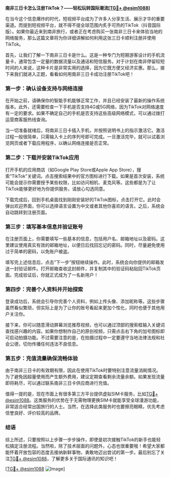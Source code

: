 **南非三日卡怎么注册TikTok？——轻松玩转国际潮流[[TG💪+ @esim1088](https://t.me/s/esim1088)]**

在当今这个信息爆炸的时代，短视频平台成为了许多人分享生活、展示才华的重要渠道。而提到短视频平台，就不得不提全球范围内炙手可热的TikTok（抖音国际版）。如果你最近来到南非旅行，或者正在考虑购买一张南非三日卡来体验当地的网络服务，那么这篇文章将为你详细讲解如何利用这张三日卡顺利注册并使用TikTok。

首先，让我们了解一下南非三日卡是什么。这是一种专门为短期游客设计的手机流量卡，通常包含一定量的数据流量以及通话和短信服务。对于计划在南非停留较短时间的人来说，这种卡片是非常实用的选择，因为它既方便又经济实惠。那么，接下来我们就进入正题，看看如何用南非三日卡成功注册TikTok吧！

### **第一步：确认设备支持与网络连接**
在开始之前，请确保你的智能手机能够正常工作，并且已经安装了最新的操作系统版本。此外，还需要检查一下手机是否支持4G或5G网络，因为TikTok对网络速度有一定的要求。如果不确定自己的手机是否支持这些高级网络模式，可以通过拨打运营商客服热线查询。

当一切准备就绪后，将南非三日卡插入手机，并按照说明书上的指示激活它。激活过程一般很简单，只需输入卡上的序列号即可完成。一旦激活完毕，就可以试着浏览网页或者下载应用程序，以确认网络连接是否正常。

### **第二步：下载并安装TikTok应用**
打开手机的应用商店（如Google Play Store或Apple App Store），搜索“TikTok”关键词。点击搜索结果中的官方图标进行下载。如果是首次安装，系统可能会提示你需要授予某些权限，比如访问相机、麦克风等。这些都是为了让TikTok能够更好地为你提供服务，请放心勾选同意。

下载完成后，回到手机桌面找到刚刚安装好的TikTok图标，点击打开它。此时会弹出欢迎界面，你可以选择语言设置为中文或者其他你喜欢的语言。之后，系统会自动跳转到注册页面。

### **第三步：填写基本信息并验证账号**
在注册页面上，你需要填写一些基本的信息，包括用户名、邮箱地址以及密码。这里建议使用真实有效的邮箱地址，以便日后找回忘记的密码。同时，尽量避免使用过于简单的密码，以免账户被盗。

填写完上述信息后，点击“下一步”按钮继续操作。此时，系统会向你提供的邮箱发送一封验证邮件。打开邮箱查收这封邮件，并复制其中的验证码粘贴回TikTok页面。完成验证后，你就正式成为了一名新用户！

### **第四步：完善个人资料并开始探索**
登录成功后，系统会引导你完善个人资料，例如上传头像、添加昵称等。这些步骤虽然看似繁琐，但实际上是为了让你的账号看起来更加个性化，同时也便于其他用户关注你。

接下来，你可以随意滑动屏幕浏览推荐视频，也可以通过顶部的搜索框输入关键词查找感兴趣的内容。如果你想制作自己的原创视频，只需点击右下角的加号图标即可启动拍摄功能。不过需要注意的是，在拍摄过程中一定要遵守当地法律法规和社会公德，切勿传播任何违法不良信息。

### **第五步：充值流量确保流畅体验**
由于南非三日卡的有效期有限，因此在使用TikTok时要特别注意流量消耗情况。为了避免因超量使用而产生额外费用，建议定期查看剩余流量余额。如果发现流量即将耗尽，可以通过联系南非三日卡供应商进行充值。

值得一提的是，现在市面上有很多第三方平台提供虚拟SIM卡服务，比如[TG💪+ @esim1088](https://t.me/s/esim1088)。这类服务的优势在于无需物理更换SIM卡就能享受全球漫游功能，非常适合经常出国旅行的人士。当然，在选择此类服务时也要擦亮眼睛，优先考虑信誉良好、评价较高的品牌。

### **结语**
综上所述，只要按照以上步骤一步步操作，即使是初次接触TikTok的新手也能轻松搞定注册流程。当然啦，除了技术层面的问题外，心态也很重要哦！希望大家都能怀着开放包容的态度去接纳新鲜事物，勇敢地迈出尝试的第一步。最后别忘了关注[TG💪+ @esim1088](https://t.me/s/esim1088)，了解更多关于国际通讯的知识吧！

[[TG💪+ @esim1088](https://t.me/s/esim1088) ![Image](https://i.postimg.cc/4NQfJmqS/Snipaste-2025-05-13-00-14-12.png)]